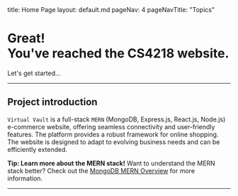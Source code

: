 <frontmatter>
  title: Home Page
  layout: default.md
  pageNav: 4
  pageNavTitle: "Topics"
</frontmatter>

<br>

<div class="bg-danger text-white px-2 py-5 mb-4">
  <div class="container">
    <h1 class="display-5 no-index">Great!<br>You've reached the CS4218 website.</h1>
    <p class="lead">Let's get started...</p>
  </div>
</div>

---

## Project introduction

`Virtual Vault` is a full-stack `MERN` (MongoDB, Express.js, React.js, Node.js) e-commerce website, offering seamless connectivity and user-friendly features. The platform provides a robust framework for online shopping. The website is designed to adapt to evolving business needs and can be efficiently extended.

<box type="tip">

**Tip: Learn more about the MERN stack!**
Want to understand the MERN stack better? Check out the [MongoDB MERN Overview](https://www.mongodb.com/resources/languages/mern-stack) for more information.

</box>

---
